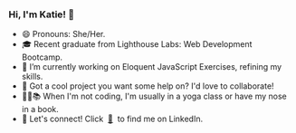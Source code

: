 ### Hi, I'm Katie! 👋

- 😄 Pronouns: She/Her.
- 🎓 Recent graduate from Lighthouse Labs: Web Development Bootcamp.
- 🌱 I’m currently working on Eloquent JavaScript Exercises, refining my skills. 
- :handshake: Got a cool project you want some help on? I'd love to collaborate!
- :lotus_position_woman::books: When I'm not coding, I'm usually in a yoga class or have my nose in a book.
- 🔗 Let's connect! Click &nbsp;[:envelope_with_arrow:](https://www.linkedin.com/in/KatieHerda/)&nbsp; to find me on LinkedIn.
